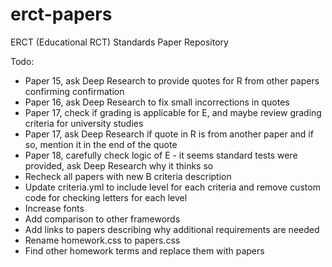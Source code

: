 # erct-papers
ERCT (Educational RCT) Standards Paper Repository

Todo:
- Paper 15, ask Deep Research to provide quotes for R from other papers confirming confirmation
- Paper 16, ask Deep Research to fix small incorrections in quotes
- Paper 17, check if grading is applicable for E, and maybe review grading criteria for university studies
- Paper 17, ask Deep Research if quote in R is from another paper and if so, mention it in the end of the quote
- Paper 18, carefully check logic of E - it seems standard tests were provided, ask Deep Research why it thinks so
- Recheck all papers with new B criteria description
- Update criteria.yml to include level for each criteria and remove custom code for checking letters for each level 
- Increase fonts
- Add comparison to other framewords
- Add links to papers describing why additional requirements are needed
- Rename homework.css to papers.css
- Find other homework terms and replace them with papers
